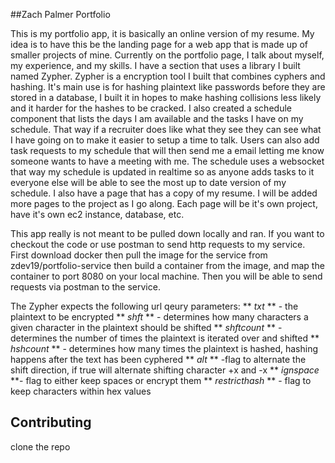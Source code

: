 ##Zach Palmer Portfolio

This is my portfolio app, it is basically an online version of my resume. My idea is to have this be the landing page
for a web app that is made up of smaller projects of mine. Currently on the portfolio page, I talk about myself, my experience,
and my skills. I have a section that uses a library I built named Zypher. Zypher is a encryption tool I built that combines cyphers and 
hashing. It's main use is for hashing plaintext like passwords before they are stored in a database, I built it in hopes to make hashing 
collisions less likely and it harder for the hashes to be cracked. I also created a schedule component that lists the days I am available
and the tasks I have on my schedule. That way if a recruiter does like what they see they can see what I have going on to make it easier to 
setup a time to talk. Users can also add task requests to my schedule that will then send me a email letting me know someone wants to have a meeting
with me. The schedule uses a websocket that way my schedule is updated in realtime so as anyone adds tasks to it everyone else will be able to see the
most up to date version of my schedule. I also have a page that has a copy of my resume. I will be added more pages to the project as I go along. Each page 
will be it's own project, have it's own ec2 instance, database, etc. 

This app really is not meant to be pulled down locally and ran. If you want to checkout the code or use postman to send http requests to my service.
First download docker then pull the image for the service from zdev19/portfolio-service then build a container from the image, and map the container to port 8080
on your local machine. Then you will be able to send requests via postman to the service.

The Zypher expects the following url qeury parameters:
 ** *txt* ** - the plaintext to be encrypted
 ** *shft* ** - determines how many characters a given character in the plaintext should be shifted
 ** *shftcount* ** - determines the number of times the plaintext is iterated over and shifted
 ** *hshcount* ** - determines how many times the plaintext is hashed, hashing happens after the text has been cyphered
 ** *alt* ** -flag to alternate the shift direction, if true will alternate shifting character +x and -x
 ** *ignspace* **- flag to either keep spaces or encrypt them
 ** *restricthash* ** - flag to keep characters within hex values


 ## Contributing

 clone the repo
 
 
